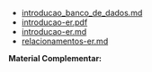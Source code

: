 
* [introducao_banco_de_dados.md](1_introducao/introducao_banco_de_dados.md)
* [introducao-er.pdf](1_introducao/introducao-er.pdf)
* [introducao-er.md](1_introducao/introducao-er.md)
* [relacionamentos-er.md](1_introducao/relacionamentos-er.md)


**Material Complementar:** <br>
